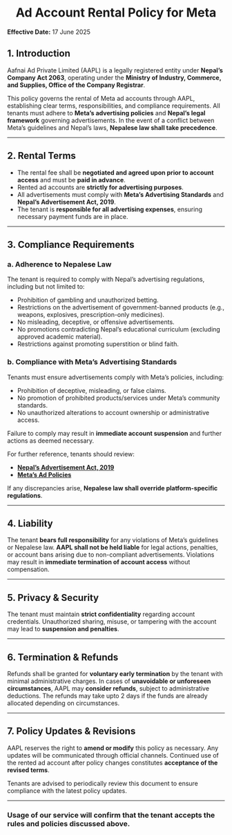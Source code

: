 <div align="center">
  <h1>Ad Account Rental Policy for Meta</h1>
</div>

**Effective Date:** 17 June 2025  

## **1. Introduction**  
Aafnai Ad Private Limited (AAPL) is a legally registered entity under **Nepal’s Company Act 2063**, operating under the **Ministry of Industry, Commerce, and Supplies, Office of the Company Registrar**.  

This policy governs the rental of Meta ad accounts through AAPL, establishing clear terms, responsibilities, and compliance requirements. All tenants must adhere to **Meta’s advertising policies** and **Nepal’s legal framework** governing advertisements. In the event of a conflict between Meta’s guidelines and Nepal’s laws, **Nepalese law shall take precedence**.  

---

## **2. Rental Terms**  
- The rental fee shall be **negotiated and agreed upon prior to account access** and must be **paid in advance**.  
- Rented ad accounts are **strictly for advertising purposes**.  
- All advertisements must comply with **Meta’s Advertising Standards** and **Nepal’s Advertisement Act, 2019**.  
- The tenant is **responsible for all advertising expenses**, ensuring necessary payment funds are in place.  

---

## **3. Compliance Requirements**  

### **a. Adherence to Nepalese Law**  
The tenant is required to comply with Nepal’s advertising regulations, including but not limited to:  
- Prohibition of gambling and unauthorized betting.  
- Restrictions on the advertisement of government-banned products (e.g., weapons, explosives, prescription-only medicines).  
- No misleading, deceptive, or offensive advertisements.  
- No promotions contradicting Nepal’s educational curriculum (excluding approved academic material).  
- Restrictions against promoting superstition or blind faith.  



### **b. Compliance with Meta’s Advertising Standards**  
Tenants must ensure advertisements comply with Meta’s policies, including:  
- Prohibition of deceptive, misleading, or false claims.  
- No promotion of prohibited products/services under Meta’s community standards.  
- No unauthorized alterations to account ownership or administrative access.  

Failure to comply may result in **immediate account suspension** and further actions as deemed necessary.  

For further reference, tenants should review:  
- **[Nepal’s Advertisement Act, 2019](https://github.com/Aafnai-com/Ad_account_rental/blob/d4ad7c1951753d9e3f9661af0abb72ee175a6c95/AdvertisementAct2019.pdf)**  
- **[Meta’s Ad Policies](https://www.facebook.com/business/help/488043719226449?id=434838534925385)**  

If any discrepancies arise, **Nepalese law shall override platform-specific regulations**.  

---

## **4. Liability**  
The tenant **bears full responsibility** for any violations of Meta’s guidelines or Nepalese law.  **AAPL shall not be held liable** for legal actions, penalties, or account bans arising due to non-compliant advertisements. Violations may result in **immediate termination of account access** without compensation.  

---

## **5. Privacy & Security**  
 The tenant must maintain **strict confidentiality** regarding account credentials.  Unauthorized sharing, misuse, or tampering with the account may lead to **suspension and penalties**.  

---

## **6. Termination & Refunds**  
Refunds shall be granted for **voluntary early termination** by the tenant with minimal administrative charges.  In cases of **unavoidable or unforeseen circumstances**, AAPL may **consider refunds**, subject to administrative deductions. The refunds may take upto 2 days if the funds are already allocated depending on circumstances.  

---

## **7. Policy Updates & Revisions**  
AAPL reserves the right to **amend or modify** this policy as necessary. Any updates will be communicated through official channels. Continued use of the rented ad account after policy changes constitutes **acceptance of the revised terms**.  

Tenants are advised to periodically review this document to ensure compliance with the latest policy updates.  

---

### Usage of our service will confirm that the tenant accepts the rules and policies discussed above. 
